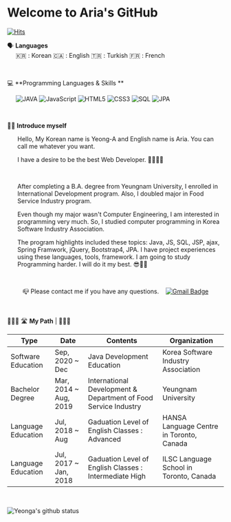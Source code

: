 # Welcome to Aria's GitHub
[![Hits](https://hits.seeyoufarm.com/api/count/incr/badge.svg?url=https%3A%2F%2Fgithub.com%2Fyeonga&count_bg=%2379C83D&title_bg=%23555555&icon=&icon_color=%23E7E7E7&title=hits&edge_flat=false)](https://hits.seeyoufarm.com)

🗣 **Languages**  </br>
&nbsp;&nbsp;&nbsp;&nbsp; 🇰🇷 : Korean 🇨🇦 : English 🇹🇷 : Turkish 🇫🇷 : French

</br>

💻 **Programming Languages & Skills **

&nbsp;&nbsp;&nbsp;&nbsp; ![JAVA](https://img.shields.io/badge/JAVA-007396?style=plastic&logo=Java&logoColor=wjite&color=CD1039) ![JavaScript](https://img.shields.io/badge/JavaScript-007396?style=plastic&logo=JavaScript&logoColor=default&color=red) ![HTML5](https://img.shields.io/badge/HTML5-007396?style=plastic&logo=HTML5&logoColor=default&color=FF8200) ![CSS3](https://img.shields.io/badge/CSS3-007396?style=plastic&logo=css3&logoColor=&color=0064CD) ![SQL](https://img.shields.io/badge/SQL-007396?style=plastic&logo=Mysql&logoColor=00008C&color=288CFF)
![JPA](https://img.shields.io/badge/JPA-00000?style=plastic&logo=JPA&logoColor=white)

</br>

👧🏻 **Introduce myself**

<ul>Hello, My Korean name is Yeong-A and English name is Aria. You can call me whatever you want.</ul>
<ul>I have a desire to be the best Web Developer. 👩🏻‍💻✨</ul>
</br>

<ul> After completing a B.A. degree from Yeungnam University, I enrolled in International Development program. Also, I doubled major in Food Service Industry program.</ul>
<ul> Even though my major wasn't Computer Engineering, I am interested in programming very much. So, I studied computer programming in Korea Software Industry Association.</ul>
<ul> The program highlights included these topics: Java, JS, SQL, JSP, ajax, Spring Framwork, jQuery, Bootstrap4, JPA. I have project experiences using these languages, tools, framework. I am going to study Programming harder. I will do it my best. 😎👍🏻 </ul>

</br>

&nbsp;&nbsp;&nbsp;&nbsp;&nbsp;&nbsp;&nbsp;&nbsp;  📪  Please contact me if you have any questions.  &nbsp;&nbsp;   [![Gmail Badge](https://img.shields.io/badge/Gmail-d14836?style=for-the-badge&logo=Gmail&logoColor=white&link=mailto:yeongaria@gmail.com)](mailto:yeongaria@gmail.com)

</br>

🚴🏻‍♀️   🛣  **My Path**  |  👩🏻‍🎓

Type | Date | Contents | Organization |
|---|---|---|---|
| Software Education | Sep, 2020 ~ Dec | Java Development Education | Korea Software Industry Association|
| Bachelor Degree | Mar, 2014 ~ Aug, 2019 | International Development & Department of Food Service Industry  | Yeungnam University |
| Language Education | Jul, 2018 ~ Aug | Gaduation Level of English Classes : Advanced | HANSA Language Centre in Toronto, Canada|
| Language Education | Jul, 2017 ~ Jan, 2018 | Gaduation Level of English Classes : Intermediate High | ILSC Language School in Toronto, Canada |

</br>

![Yeonga's github status](https://github-readme-stats.vercel.app/api?username=yeonga&show_icons=true&theme=nightowl)

